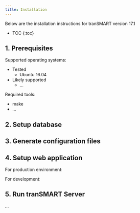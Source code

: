 ```yaml
---
title: Installation
---
```

Below are the installation instructions for tranSMART version 17.1

* TOC
{:toc}

## 1. Prerequisites

Supported operating systems:
* Tested
	* Ubuntu 16.04
* Likely supported
	* ...

Required tools:
* make
* ...

## 2. Setup database


## 3. Generate configuration files


## 4. Setup web application

For production environment:

For development:

## 5. Run tranSMART Server

...